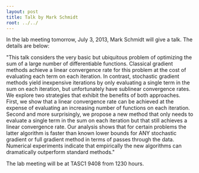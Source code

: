 ```yaml
---
layout: post
title: Talk by Mark Schmidt
root: ../../
---
```


In the lab meeting tomorrow, July 3, 2013, Mark Schmidt will give a talk. The details are below:  


"This talk considers the very basic but ubiquitous problem of optimizing the sum of a large number of differentiable functions. Classical gradient methods achieve a linear convergence rate for this problem at the cost of evaluating each term on each iteration. In contrast, stochastic gradient methods yield inexpensive iterations by only evaluating a single term in the sum on each iteration, but unfortunately have sublinear convergence rates. We explore two strategies that exhibit the benefits of both approaches. First, we show that a linear convergence rate can be achieved at the expense of evaluating an increasing number of functions on each iteration. Second and more surprisingly, we propose a new method that only needs to evaluate a single term in the sum on each iteration but that still achieves a linear convergence rate. Our analysis shows that for certain problems the latter algorithm is faster than known lower bounds for ANY stochastic gradient or full gradient method in terms of passes through the data. Numerical experiments indicate that empirically the new algorithms can dramatically outperform standard methods."

The lab meeting will be at TASC1 9408 from 1230 hours.


